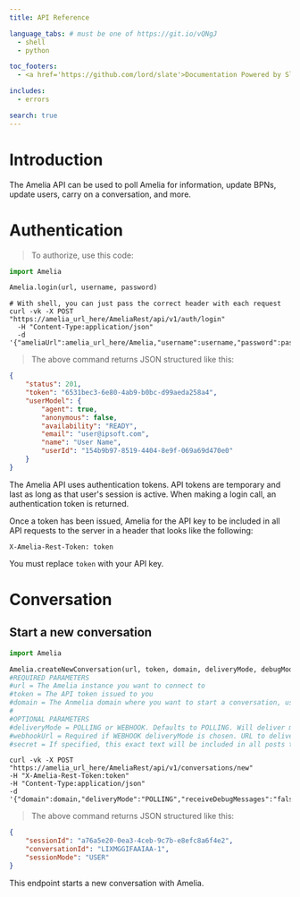 ```yaml
---
title: API Reference

language_tabs: # must be one of https://git.io/vQNgJ
  - shell
  - python

toc_footers:
  - <a href='https://github.com/lord/slate'>Documentation Powered by Slate</a>

includes:
  - errors

search: true
---
```


# Introduction

The Amelia API can be used to poll Amelia for information, update BPNs, update users, carry on a conversation, and more.

# Authentication

> To authorize, use this code:

```python
import Amelia

Amelia.login(url, username, password)
```

```shell
# With shell, you can just pass the correct header with each request
curl -vk -X POST "https://amelia_url_here/AmeliaRest/api/v1/auth/login"
  -H "Content-Type:application/json"
  -d '{"ameliaUrl":amelia_url_here/Amelia,"username":username,"password":password}'
```

> The above command returns JSON structured like this:

```json
{
    "status": 201,
    "token": "6531bec3-6e80-4ab9-b0bc-d99aeda258a4",
    "userModel": {
        "agent": true,
        "anonymous": false,
        "availability": "READY",
        "email": "user@ipsoft.com",
        "name": "User Name",
        "userId": "154b9b97-8519-4404-8e9f-069a69d470e0"
    }
}
```

The Amelia API uses authentication tokens. API tokens are temporary and last as long as that user's session is active. When making a login call, an authentication token is returned.

Once a token has been issued, Amelia for the API key to be included in all API requests to the server in a header that looks like the following:

`X-Amelia-Rest-Token: token`

<aside class="notice">
You must replace <code>token</code> with your API key.
</aside>

# Conversation

## Start a new conversation

```python
import Amelia

Amelia.createNewConversation(url, token, domain, deliveryMode, debugMode, webhookUrl, secret)
#REQUIRED PARAMETERS
#url = The Amelia instance you want to connect to
#token = The API token issued to you
#domain = The Anmelia domain where you want to start a conversation, use the domain code
#
#OPTIONAL PARAMETERS
#deliveryMode = POLLING or WEBHOOK. Defaults to POLLING. Will deliver messages to a specific URL.
#webhookUrl = Required if WEBHOOK deliveryMode is chosen. URL to deliver messages to.
#secret = If specified, this exact text will be included in all posts to the specified webhookUrl as a header X-Amelia-Webhook-Secret, which you may use to verify that the POST in question is coming from Amelia, and even from a specific conversation.
```

```shell
curl -vk -X POST  "https://amelia_url_here/AmeliaRest/api/v1/conversations/new"
-H "X-Amelia-Rest-Token:token"
-H "Content-Type:application/json"
-d '{"domain":domain,"deliveryMode":"POLLING","receiveDebugMessages":"false"}'
```

> The above command returns JSON structured like this:

```json
{
	"sessionId": "a76a5e20-0ea3-4ceb-9c7b-e8efc8a6f4e2",
	"conversationId": "LIXMGGIFAAIAA-1",
	"sessionMode": "USER"
}
```

This endpoint starts a new conversation with Amelia.

